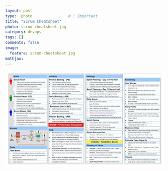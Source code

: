 ```yaml
---
layout: post
type:  photo                # ! Important
title: "Scrum Cheatsheet"
photo: scrum-cheatsheet.jpg
category: devops
tags: []
comments: false
image: 
  feature: scrum-cheatsheet.jpg
mathjax:
---
```

<img width="730" src="/images/scrum-cheatsheet.jpg">
